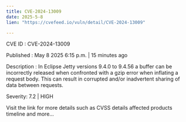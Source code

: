 ```yaml
---
title: CVE-2024-13009
date: 2025-5-8
lien: "https://cvefeed.io/vuln/detail/CVE-2024-13009"

---
```


CVE ID : CVE-2024-13009

Published :  May 8
2025
6:15 p.m. | 15 minutes ago

Description : In Eclipse Jetty versions 9.4.0 to 9.4.56 a buffer can be incorrectly released when confronted with a gzip error when inflating a request
body. This can result in corrupted and/or inadvertent sharing of data between requests.

Severity: 7.2 | HIGH

Visit the link for more details
such as CVSS details
affected products
timeline
and more...
